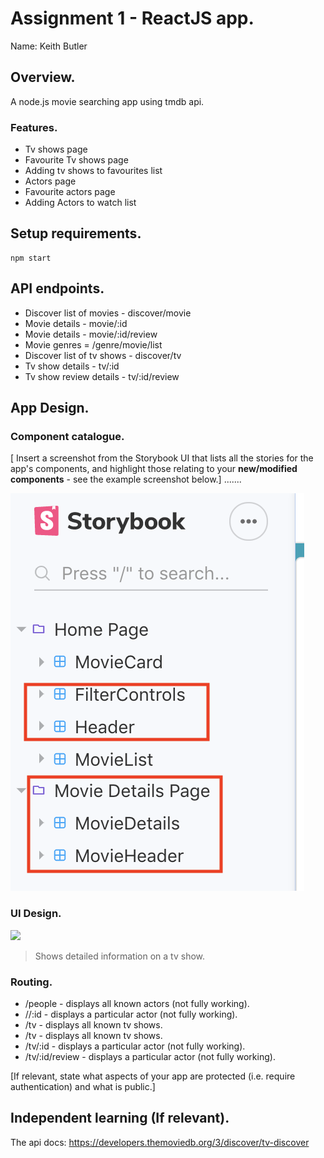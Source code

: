 # Assignment 1 - ReactJS app.

Name: Keith Butler

## Overview.

A node.js movie searching app using tmdb api.

### Features.
 
+ Tv shows page 
+ Favourite Tv shows page 
+ Adding tv shows to favourites list
+ Actors page 
+ Favourite actors page 
+ Adding Actors to watch list

## Setup requirements.

    npm start

## API endpoints.

+ Discover list of movies - discover/movie
+ Movie details - movie/:id
+ Movie details - movie/:id/review
+ Movie genres = /genre/movie/list
+ Discover list of tv shows - discover/tv
+ Tv show details - tv/:id
+ Tv show review details - tv/:id/review

## App Design.

### Component catalogue.

[ Insert a screenshot from the Storybook UI that lists all the stories for the app's components, and highlight those relating to your __new/modified components__ - see the example screenshot below.] .......

![](./images/storybook.png)
### UI Design.

![ ](./images/tvshows.png)

>Shows detailed information on a tv show.

### Routing.

+ /people - displays all known actors (not fully working).
+ //:id - displays a particular actor (not fully working).
+ /tv - displays all known tv shows.
+ /tv - displays all known tv shows.
+ /tv/:id - displays a particular actor (not fully working).
+ /tv/:id/review - displays a particular actor (not fully working).

[If relevant, state what aspects of your app are protected (i.e. require authentication) and what is public.]

## Independent learning (If relevant).

The api docs: https://developers.themoviedb.org/3/discover/tv-discover
